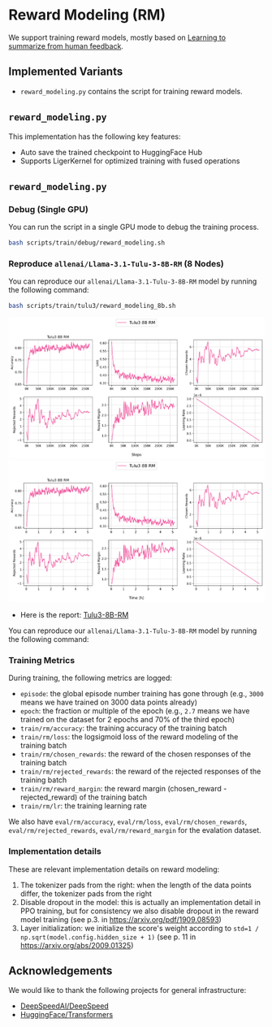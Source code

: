 # Reward Modeling (RM)

We support training reward models, mostly based on [Learning to summarize from human feedback](https://arxiv.org/abs/2009.01325).



## Implemented Variants

- `reward_modeling.py` contains the script for training reward models.


## `reward_modeling.py`


This implementation has the following key features:

- Auto save the trained checkpoint to HuggingFace Hub
- Supports LigerKernel for optimized training with fused operations

## `reward_modeling.py`


### Debug (Single GPU)

You can run the script in a single GPU mode to debug the training process.

```bash
bash scripts/train/debug/reward_modeling.sh
```


### Reproduce `allenai/Llama-3.1-Tulu-3-8B-RM` (8 Nodes)

You can reproduce our `allenai/Llama-3.1-Tulu-3-8B-RM` model by running the following command:

```bash
bash scripts/train/tulu3/reward_modeling_8b.sh
```


![finetune_plot](reward_modeling/tulu3_8b_rm.png)
![finetune_plot](reward_modeling/tulu3_8b_rm-time.png)


* Here is the report: [Tulu3-8B-RM](https://wandb.ai/ai2-llm/open_instruct_public/reports/Tulu3-8B-RM--VmlldzoxMTkwOTgyNw)

You can reproduce our `allenai/Llama-3.1-Tulu-3-8B-RM` model by running the following command:


### Training Metrics

During training, the following metrics are logged:

* `episode`: the global episode number training has gone through (e.g., `3000` means we have trained on 3000 data points already)
* `epoch`: the fraction or multiple of the epoch (e.g., `2.7` means we have trained on the dataset for 2 epochs and 70% of the third epoch)
* `train/rm/accuracy`: the training accuracy of the training batch
* `train/rm/loss`: the logsigmoid loss of the reward modeling of the training batch
* `train/rm/chosen_rewards`: the reward of the chosen responses of the training batch
* `train/rm/rejected_rewards`: the reward of the rejected responses of the training batch
* `train/rm/reward_margin`: the reward margin (chosen_reward - rejected_reward) of the training batch
* `train/rm/lr`: the training learning rate


We also have `eval/rm/accuracy`, `eval/rm/loss`, `eval/rm/chosen_rewards`, `eval/rm/rejected_rewards`, `eval/rm/reward_margin` for the evalation dataset.


### Implementation details

These are relevant implementation details on reward modeling:

1. The tokenizer pads from the right: when the length of the data points differ, the tokenizer pads from the right
1. Disable dropout in the model: this is actually an implementation detail in PPO training, but for consistency we also disable dropout in the reward model training (see p.3. in https://arxiv.org/pdf/1909.08593)
1. Layer initialization: we initialize the score's weight according to `std=1 / np.sqrt(model.config.hidden_size + 1)` (see p. 11 in https://arxiv.org/abs/2009.01325)



## Acknowledgements

We would like to thank the following projects for general infrastructure:

- [DeepSpeedAI/DeepSpeed](https://github.com/deepspeedai/DeepSpeed)
- [HuggingFace/Transformers](https://github.com/huggingface/transformers)


